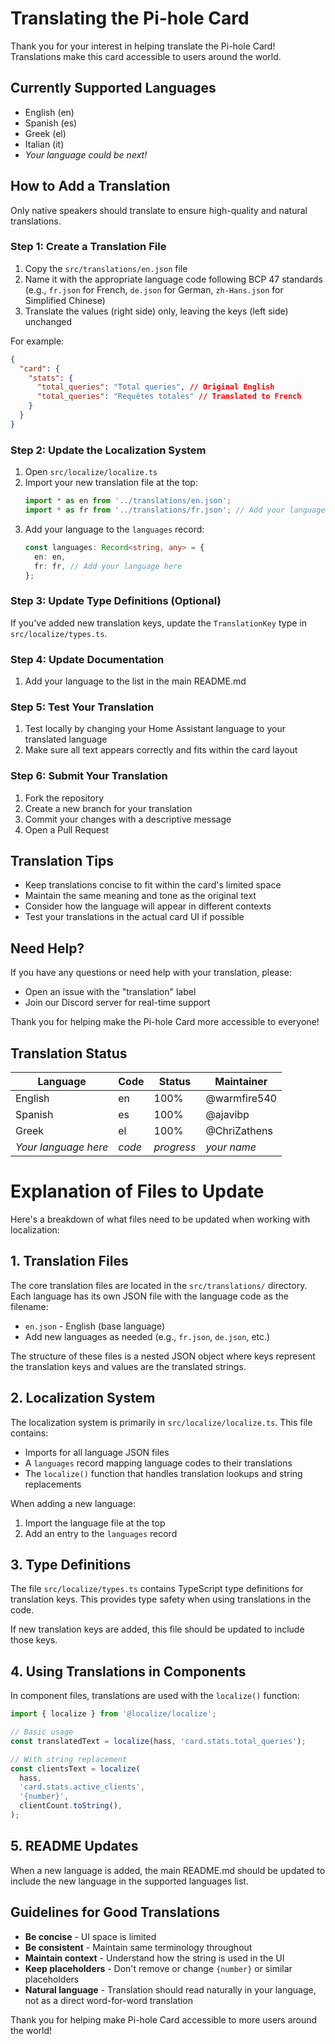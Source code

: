 # Translating the Pi-hole Card

Thank you for your interest in helping translate the Pi-hole Card! Translations make this card accessible to users around the world.

## Currently Supported Languages

- English (en)
- Spanish (es)
- Greek (el)
- Italian (it)
- _Your language could be next!_

## How to Add a Translation

Only native speakers should translate to ensure high-quality and natural translations.

### Step 1: Create a Translation File

1. Copy the `src/translations/en.json` file
2. Name it with the appropriate language code following BCP 47 standards (e.g., `fr.json` for French, `de.json` for German, `zh-Hans.json` for Simplified Chinese)
3. Translate the values (right side) only, leaving the keys (left side) unchanged

For example:

```json
{
  "card": {
    "stats": {
      "total_queries": "Total queries", // Original English
      "total_queries": "Requêtes totales" // Translated to French
    }
  }
}
```

### Step 2: Update the Localization System

1. Open `src/localize/localize.ts`
2. Import your new translation file at the top:
   ```typescript
   import * as en from '../translations/en.json';
   import * as fr from '../translations/fr.json'; // Add your language here
   ```
3. Add your language to the `languages` record:
   ```typescript
   const languages: Record<string, any> = {
     en: en,
     fr: fr, // Add your language here
   };
   ```

### Step 3: Update Type Definitions (Optional)

If you've added new translation keys, update the `TranslationKey` type in `src/localize/types.ts`.

### Step 4: Update Documentation

1. Add your language to the list in the main README.md

### Step 5: Test Your Translation

1. Test locally by changing your Home Assistant language to your translated language
2. Make sure all text appears correctly and fits within the card layout

### Step 6: Submit Your Translation

1. Fork the repository
2. Create a new branch for your translation
3. Commit your changes with a descriptive message
4. Open a Pull Request

## Translation Tips

- Keep translations concise to fit within the card's limited space
- Maintain the same meaning and tone as the original text
- Consider how the language will appear in different contexts
- Test your translations in the actual card UI if possible

## Need Help?

If you have any questions or need help with your translation, please:

- Open an issue with the "translation" label
- Join our Discord server for real-time support

Thank you for helping make the Pi-hole Card more accessible to everyone!

## Translation Status

| Language             | Code   | Status     | Maintainer   |
| -------------------- | ------ | ---------- | ------------ |
| English              | en     | 100%       | @warmfire540 |
| Spanish              | es     | 100%       | @ajavibp     |
| Greek                | el     | 100%       | @ChriZathens |
| _Your language here_ | _code_ | _progress_ | _your name_  |

# Explanation of Files to Update

Here's a breakdown of what files need to be updated when working with localization:

## 1. Translation Files

The core translation files are located in the `src/translations/` directory. Each language has its own JSON file with the language code as the filename:

- `en.json` - English (base language)
- Add new languages as needed (e.g., `fr.json`, `de.json`, etc.)

The structure of these files is a nested JSON object where keys represent the translation keys and values are the translated strings.

## 2. Localization System

The localization system is primarily in `src/localize/localize.ts`. This file contains:

- Imports for all language JSON files
- A `languages` record mapping language codes to their translations
- The `localize()` function that handles translation lookups and string replacements

When adding a new language:

1. Import the language file at the top
2. Add an entry to the `languages` record

## 3. Type Definitions

The file `src/localize/types.ts` contains TypeScript type definitions for translation keys. This provides type safety when using translations in the code.

If new translation keys are added, this file should be updated to include those keys.

## 4. Using Translations in Components

In component files, translations are used with the `localize()` function:

```typescript
import { localize } from '@localize/localize';

// Basic usage
const translatedText = localize(hass, 'card.stats.total_queries');

// With string replacement
const clientsText = localize(
  hass,
  'card.stats.active_clients',
  '{number}',
  clientCount.toString(),
);
```

## 5. README Updates

When a new language is added, the main README.md should be updated to include the new language in the supported languages list.

## Guidelines for Good Translations

- **Be concise** - UI space is limited
- **Be consistent** - Maintain same terminology throughout
- **Maintain context** - Understand how the string is used in the UI
- **Keep placeholders** - Don't remove or change `{number}` or similar placeholders
- **Natural language** - Translation should read naturally in your language, not as a direct word-for-word translation

Thank you for helping make Pi-hole Card accessible to more users around the world!
